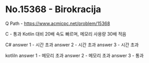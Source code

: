 # No.15368 - Birokracija 
Q Path - https://www.acmicpc.net/problem/15368

C - 통과 
Kotlin 대비 20배 속도 빠르며, 메모리 사용량 30배 적음

C# answer 1 - 시간 초과
   answer 2 - 시간 초과
   answer 3 - 시간 초과

kotliln answer 1 - 메모리 초과
        answer 2 - 메모리 초과
        answer 3 - 통과

